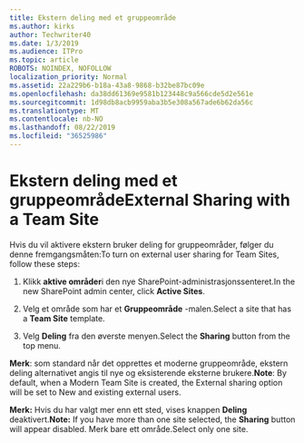 ```yaml
---
title: Ekstern deling med et gruppeområde
ms.author: kirks
author: Techwriter40
ms.date: 1/3/2019
ms.audience: ITPro
ms.topic: article
ROBOTS: NOINDEX, NOFOLLOW
localization_priority: Normal
ms.assetid: 22a229b6-b18a-43a8-9868-b32be87bc09e
ms.openlocfilehash: da38dd61369e9581b123448c9a566cde5d2e561e
ms.sourcegitcommit: 1d98db8acb9959aba3b5e308a567ade6b62da56c
ms.translationtype: MT
ms.contentlocale: nb-NO
ms.lasthandoff: 08/22/2019
ms.locfileid: "36525986"
---
```

# <a name="external-sharing-with-a-team-site"></a><span data-ttu-id="825b0-102">Ekstern deling med et gruppeområde</span><span class="sxs-lookup"><span data-stu-id="825b0-102">External Sharing with a Team Site</span></span>

<span data-ttu-id="825b0-103">Hvis du vil aktivere ekstern bruker deling for gruppeområder, følger du denne fremgangsmåten:</span><span class="sxs-lookup"><span data-stu-id="825b0-103">To turn on external user sharing for Team Sites, follow these steps:</span></span> 
  
1. <span data-ttu-id="825b0-104">Klikk **aktive områder**i den nye SharePoint-administrasjonssenteret.</span><span class="sxs-lookup"><span data-stu-id="825b0-104">In the new SharePoint admin center, click **Active Sites**.</span></span>
  
2. <span data-ttu-id="825b0-105">Velg et område som har et **Gruppeområde** -malen.</span><span class="sxs-lookup"><span data-stu-id="825b0-105">Select a site that has a **Team Site** template.</span></span> 
  
3. <span data-ttu-id="825b0-106">Velg **Deling** fra den øverste menyen.</span><span class="sxs-lookup"><span data-stu-id="825b0-106">Select the **Sharing** button from the top menu.</span></span> 
  
 <span data-ttu-id="825b0-107">**Merk**: som standard når det opprettes et moderne gruppeområde, ekstern deling alternativet angis til nye og eksisterende eksterne brukere.</span><span class="sxs-lookup"><span data-stu-id="825b0-107">**Note**: By default, when a Modern Team Site is created, the External sharing option will be set to New and existing external users.</span></span> 
  
 <span data-ttu-id="825b0-108">**Merk:** Hvis du har valgt mer enn ett sted, vises knappen **Deling** deaktivert.</span><span class="sxs-lookup"><span data-stu-id="825b0-108">**Note:** If you have more than one site selected, the **Sharing** button will appear disabled.</span></span> <span data-ttu-id="825b0-109">Merk bare ett område.</span><span class="sxs-lookup"><span data-stu-id="825b0-109">Select only one site.</span></span> 
  

